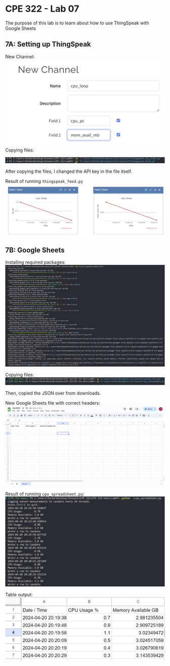 # CPE 322 - Lab 07

The purpose of this lab is to learn about how to use ThingSpeak with Google Sheets

## 7A: Setting up ThingSpeak

New Channel:
![alt text](image.png)

Copying files:

![alt text](image-1.png)

After copying the files, I changed the API key in the file itself.

Result of running `thingspeak_feed.py`
![alt text](image-2.png)

## 7B: Google Sheets

Installing required packages:
![alt text](image-3.png)

Copying files:
![alt text](image-4.png)

Then, copied the JSON over from downloads.

New Google Sheets file with correct headers:
![alt text](image-5.png)

Result of running `cpu_spreadsheet.py`:
![alt text](image-6.png)

Table output:
![alt text](image-7.png)
